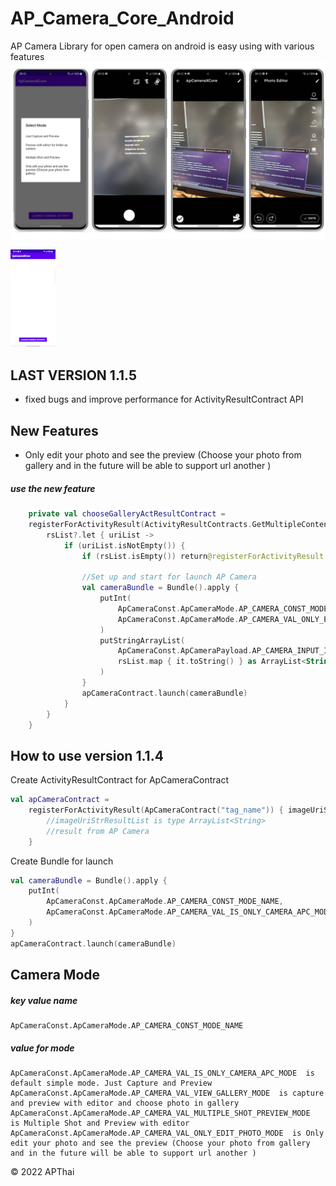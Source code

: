 # AP_Camera_Core_Android
AP Camera Library for open camera on android is easy using  with various features
![](image/img-full-1.jpg)

![](image/img-gif-1.gif)

## LAST VERSION 1.1.5

- fixed bugs and improve performance for ActivityResultContract API

## New Features

- Only edit your photo and see the preview (Choose your photo from gallery and in the future will be
  able to support url another )

##### use the new feature

```kotlin
    private val chooseGalleryActResultContract =
    registerForActivityResult(ActivityResultContracts.GetMultipleContents()) { rsList ->
        rsList?.let { uriList ->
            if (uriList.isNotEmpty()) {
                if (rsList.isEmpty()) return@registerForActivityResult

                //Set up and start for launch AP Camera
                val cameraBundle = Bundle().apply {
                    putInt(
                        ApCameraConst.ApCameraMode.AP_CAMERA_CONST_MODE_NAME,
                        ApCameraConst.ApCameraMode.AP_CAMERA_VAL_ONLY_EDIT_PHOTO_MODE
                    )
                    putStringArrayList(
                        ApCameraConst.ApCameraPayload.AP_CAMERA_INPUT_IMAGE_PATH_LIST_CONST_NAME,
                        rsList.map { it.toString() } as ArrayList<String>
                    )
                }
                apCameraContract.launch(cameraBundle)
            }
        }
    }
```

## How to use version 1.1.4

Create ActivityResultContract for ApCameraContract

```kotlin
val apCameraContract =
    registerForActivityResult(ApCameraContract("tag_name")) { imageUriStrResultList ->
        //imageUriStrResultList is type ArrayList<String>
        //result from AP Camera
    }
```

Create Bundle for launch

```kotlin
val cameraBundle = Bundle().apply {
    putInt(
        ApCameraConst.ApCameraMode.AP_CAMERA_CONST_MODE_NAME,
        ApCameraConst.ApCameraMode.AP_CAMERA_VAL_IS_ONLY_CAMERA_APC_MODE
    )
}
apCameraContract.launch(cameraBundle)
```

## Camera Mode

##### key value name

 ```
 ApCameraConst.ApCameraMode.AP_CAMERA_CONST_MODE_NAME
 ```

##### value for mode

```
ApCameraConst.ApCameraMode.AP_CAMERA_VAL_IS_ONLY_CAMERA_APC_MODE  is default simple mode. Just Capture and Preview
ApCameraConst.ApCameraMode.AP_CAMERA_VAL_VIEW_GALLERY_MODE  is capture and preview with editor and choose photo in gallery
ApCameraConst.ApCameraMode.AP_CAMERA_VAL_MULTIPLE_SHOT_PREVIEW_MODE  is Multiple Shot and Preview with editor
ApCameraConst.ApCameraMode.AP_CAMERA_VAL_ONLY_EDIT_PHOTO_MODE  is Only edit your photo and see the preview (Choose your photo from gallery and in the future will be able to support url another )
```

&copy; 2022 APThai
 
